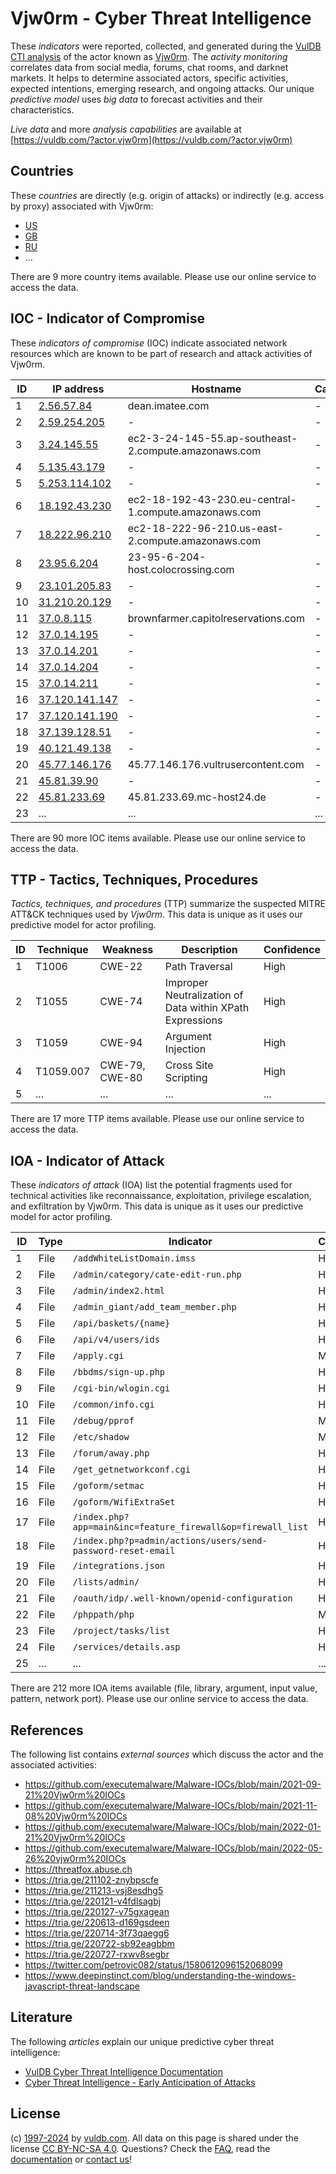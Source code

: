 # Vjw0rm - Cyber Threat Intelligence

These _indicators_ were reported, collected, and generated during the [VulDB CTI analysis](https://vuldb.com/?kb.cti) of the actor known as [Vjw0rm](https://vuldb.com/?actor.vjw0rm). The _activity monitoring_ correlates data from social media, forums, chat rooms, and darknet markets. It helps to determine associated actors, specific activities, expected intentions, emerging research, and ongoing attacks. Our unique _predictive model_ uses _big data_ to forecast activities and their characteristics.

_Live data_ and more _analysis capabilities_ are available at [https://vuldb.com/?actor.vjw0rm](https://vuldb.com/?actor.vjw0rm)

## Countries

These _countries_ are directly (e.g. origin of attacks) or indirectly (e.g. access by proxy) associated with Vjw0rm:

* [US](https://vuldb.com/?country.us)
* [GB](https://vuldb.com/?country.gb)
* [RU](https://vuldb.com/?country.ru)
* ...

There are 9 more country items available. Please use our online service to access the data.

## IOC - Indicator of Compromise

These _indicators of compromise_ (IOC) indicate associated network resources which are known to be part of research and attack activities of Vjw0rm.

ID | IP address | Hostname | Campaign | Confidence
-- | ---------- | -------- | -------- | ----------
1 | [2.56.57.84](https://vuldb.com/?ip.2.56.57.84) | dean.imatee.com | - | High
2 | [2.59.254.205](https://vuldb.com/?ip.2.59.254.205) | - | - | High
3 | [3.24.145.55](https://vuldb.com/?ip.3.24.145.55) | ec2-3-24-145-55.ap-southeast-2.compute.amazonaws.com | - | Medium
4 | [5.135.43.179](https://vuldb.com/?ip.5.135.43.179) | - | - | High
5 | [5.253.114.102](https://vuldb.com/?ip.5.253.114.102) | - | - | High
6 | [18.192.43.230](https://vuldb.com/?ip.18.192.43.230) | ec2-18-192-43-230.eu-central-1.compute.amazonaws.com | - | Medium
7 | [18.222.96.210](https://vuldb.com/?ip.18.222.96.210) | ec2-18-222-96-210.us-east-2.compute.amazonaws.com | - | Medium
8 | [23.95.6.204](https://vuldb.com/?ip.23.95.6.204) | 23-95-6-204-host.colocrossing.com | - | High
9 | [23.101.205.83](https://vuldb.com/?ip.23.101.205.83) | - | - | High
10 | [31.210.20.129](https://vuldb.com/?ip.31.210.20.129) | - | - | High
11 | [37.0.8.115](https://vuldb.com/?ip.37.0.8.115) | brownfarmer.capitolreservations.com | - | High
12 | [37.0.14.195](https://vuldb.com/?ip.37.0.14.195) | - | - | High
13 | [37.0.14.201](https://vuldb.com/?ip.37.0.14.201) | - | - | High
14 | [37.0.14.204](https://vuldb.com/?ip.37.0.14.204) | - | - | High
15 | [37.0.14.211](https://vuldb.com/?ip.37.0.14.211) | - | - | High
16 | [37.120.141.147](https://vuldb.com/?ip.37.120.141.147) | - | - | High
17 | [37.120.141.190](https://vuldb.com/?ip.37.120.141.190) | - | - | High
18 | [37.139.128.51](https://vuldb.com/?ip.37.139.128.51) | - | - | High
19 | [40.121.49.138](https://vuldb.com/?ip.40.121.49.138) | - | - | High
20 | [45.77.146.176](https://vuldb.com/?ip.45.77.146.176) | 45.77.146.176.vultrusercontent.com | - | Medium
21 | [45.81.39.90](https://vuldb.com/?ip.45.81.39.90) | - | - | High
22 | [45.81.233.69](https://vuldb.com/?ip.45.81.233.69) | 45.81.233.69.mc-host24.de | - | High
23 | ... | ... | ... | ...

There are 90 more IOC items available. Please use our online service to access the data.

## TTP - Tactics, Techniques, Procedures

_Tactics, techniques, and procedures_ (TTP) summarize the suspected MITRE ATT&CK techniques used by _Vjw0rm_. This data is unique as it uses our predictive model for actor profiling.

ID | Technique | Weakness | Description | Confidence
-- | --------- | -------- | ----------- | ----------
1 | T1006 | CWE-22 | Path Traversal | High
2 | T1055 | CWE-74 | Improper Neutralization of Data within XPath Expressions | High
3 | T1059 | CWE-94 | Argument Injection | High
4 | T1059.007 | CWE-79, CWE-80 | Cross Site Scripting | High
5 | ... | ... | ... | ...

There are 17 more TTP items available. Please use our online service to access the data.

## IOA - Indicator of Attack

These _indicators of attack_ (IOA) list the potential fragments used for technical activities like reconnaissance, exploitation, privilege escalation, and exfiltration by Vjw0rm. This data is unique as it uses our predictive model for actor profiling.

ID | Type | Indicator | Confidence
-- | ---- | --------- | ----------
1 | File | `/addWhiteListDomain.imss` | High
2 | File | `/admin/category/cate-edit-run.php` | High
3 | File | `/admin/index2.html` | High
4 | File | `/admin_giant/add_team_member.php` | High
5 | File | `/api/baskets/{name}` | High
6 | File | `/api/v4/users/ids` | High
7 | File | `/apply.cgi` | Medium
8 | File | `/bbdms/sign-up.php` | High
9 | File | `/cgi-bin/wlogin.cgi` | High
10 | File | `/common/info.cgi` | High
11 | File | `/debug/pprof` | Medium
12 | File | `/etc/shadow` | Medium
13 | File | `/forum/away.php` | High
14 | File | `/get_getnetworkconf.cgi` | High
15 | File | `/goform/setmac` | High
16 | File | `/goform/WifiExtraSet` | High
17 | File | `/index.php?app=main&inc=feature_firewall&op=firewall_list` | High
18 | File | `/index.php?p=admin/actions/users/send-password-reset-email` | High
19 | File | `/integrations.json` | High
20 | File | `/lists/admin/` | High
21 | File | `/oauth/idp/.well-known/openid-configuration` | High
22 | File | `/phppath/php` | Medium
23 | File | `/project/tasks/list` | High
24 | File | `/services/details.asp` | High
25 | ... | ... | ...

There are 212 more IOA items available (file, library, argument, input value, pattern, network port). Please use our online service to access the data.

## References

The following list contains _external sources_ which discuss the actor and the associated activities:

* https://github.com/executemalware/Malware-IOCs/blob/main/2021-09-21%20Vjw0rm%20IOCs
* https://github.com/executemalware/Malware-IOCs/blob/main/2021-11-08%20Vjw0rm%20IOCs
* https://github.com/executemalware/Malware-IOCs/blob/main/2022-01-21%20Vjw0rm%20IOCs
* https://github.com/executemalware/Malware-IOCs/blob/main/2022-05-26%20vjw0rm%20IOCs
* https://threatfox.abuse.ch
* https://tria.ge/211102-znybpscfe
* https://tria.ge/211213-vsj8esdhg5
* https://tria.ge/220121-v4fdlsagbj
* https://tria.ge/220127-v75gxagean
* https://tria.ge/220613-d169gsdeen
* https://tria.ge/220714-3f73qaegg6
* https://tria.ge/220722-sb92eagbbm
* https://tria.ge/220727-rxwv8segbr
* https://twitter.com/petrovic082/status/1580612096152068099
* https://www.deepinstinct.com/blog/understanding-the-windows-javascript-threat-landscape

## Literature

The following _articles_ explain our unique predictive cyber threat intelligence:

* [VulDB Cyber Threat Intelligence Documentation](https://vuldb.com/?kb.cti)
* [Cyber Threat Intelligence - Early Anticipation of Attacks](https://www.scip.ch/en/?labs.20201022)

## License

(c) [1997-2024](https://vuldb.com/?kb.changelog) by [vuldb.com](https://vuldb.com/?kb.about). All data on this page is shared under the license [CC BY-NC-SA 4.0](https://creativecommons.org/licenses/by-nc-sa/4.0/). Questions? Check the [FAQ](https://vuldb.com/?kb.faq), read the [documentation](https://vuldb.com/?kb) or [contact us](https://vuldb.com/?contact)!
